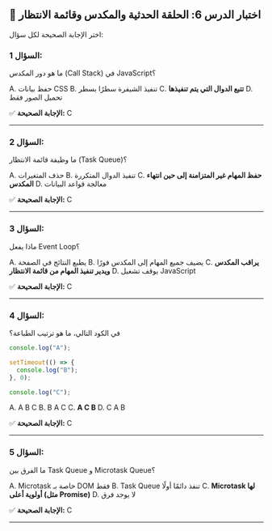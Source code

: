## 📝 اختبار الدرس 6: الحلقة الحدثية والمكدس وقائمة الانتظار

اختر الإجابة الصحيحة لكل سؤال:

### السؤال 1:
ما هو دور المكدس (Call Stack) في JavaScript؟

A. حفظ بيانات CSS
B. تنفيذ الشيفرة سطرًا بسطر
C. **تتبع الدوال التي يتم تنفيذها**
D. تحميل الصور فقط

✅ **الإجابة الصحيحة:** C

---

### السؤال 2:
ما وظيفة قائمة الانتظار (Task Queue)؟

A. حذف المتغيرات
B. تنفيذ الدوال المتكررة
C. **حفظ المهام غير المتزامنة إلى حين انتهاء المكدس**
D. معالجة قواعد البيانات

✅ **الإجابة الصحيحة:** C

---

### السؤال 3:
ماذا يفعل Event Loop؟

A. يطبع النتائج في الصفحة
B. يضيف جميع المهام إلى المكدس فورًا
C. **يراقب المكدس ويدير تنفيذ المهام من قائمة الانتظار**
D. يوقف تشغيل JavaScript

✅ **الإجابة الصحيحة:** C

---

### السؤال 4:
في الكود التالي، ما هو ترتيب الطباعة؟
```javascript
console.log("A");

setTimeout(() => {
  console.log("B");
}, 0);

console.log("C");
```
A. A B C
B. B A C
C. **A C B**
D. C A B

✅ **الإجابة الصحيحة:** C

---

### السؤال 5:
ما الفرق بين Task Queue و Microtask Queue؟

A. Microtask خاصة بـ DOM فقط
B. Task Queue تنفذ دائمًا أولًا
C. **Microtask لها أولوية أعلى (مثل Promise)**
D. لا يوجد فرق

✅ **الإجابة الصحيحة:** C

---